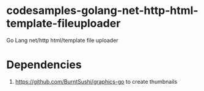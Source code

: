 # codesamples-golang-net-http-html-template-fileuploader
Go Lang net/http html/template file uploader
# Dependencies
1) https://github.com/BurntSushi/graphics-go to create thumbnails
